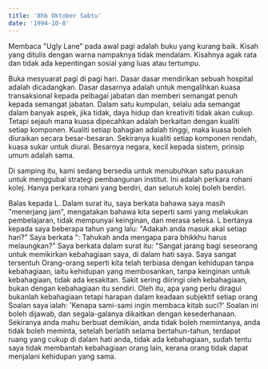 ```yaml
---
title: '8hb Oktober Sabtu'
date: '1994-10-8'
---
```


Membaca "Ugly Lane" pada awal pagi adalah buku yang kurang baik. Kisah yang ditulis dengan warna nampaknya tidak mendalam. Kisahnya agak rata dan tidak ada kepentingan sosial yang luas atau tertumpu.

Buka mesyuarat pagi di pagi hari. Dasar dasar mendirikan sebuah hospital adalah dicadangkan. Dasar dasarnya adalah untuk mengalihkan kuasa transaksional kepada pelbagai jabatan dan memberi semangat penuh kepada semangat jabatan. Dalam satu kumpulan, selalu ada semangat dalam banyak aspek, jika tidak, daya hidup dan kreativiti tidak akan cukup. Tetapi sejauh mana kuasa dipecahkan adalah berkaitan dengan kualiti setiap komponen. Kualiti setiap bahagian adalah tinggi, maka kuasa boleh diuraikan secara besar-besaran. Sekiranya kualiti setiap komponen rendah, kuasa sukar untuk diurai. Besarnya negara, kecil kepada sistem, prinsip umum adalah sama.

Di samping itu, kami sedang bersedia untuk menubuhkan satu pasukan untuk menggubal strategi pembangunan institut. Ini adalah perkara rohani kolej. Hanya perkara rohani yang berdiri, dan seluruh kolej boleh berdiri.

Balas kepada L. Dalam surat itu, saya berkata bahawa saya masih "menerjang jam", mengatakan bahawa kita seperti sami yang melakukan pembelajaran, tidak mempunyai keinginan, dan merasa selesa. L bertanya kepada saya beberapa tahun yang lalu: "Adakah anda masuk akal setiap hari?" Saya berkata ": Tahukah anda mengapa para bhikkhu harus melaungkan?" Saya berkata dalam surat itu: "Sangat jarang bagi seseorang untuk memikirkan kebahagiaan saya, di dalam hati saya. Saya sangat tersentuh Orang-orang seperti kita telah terbiasa dengan kehidupan tanpa kebahagiaan, iaitu kehidupan yang membosankan, tanpa keinginan untuk kebahagiaan, tidak ada kesakitan. Sakit sering diiringi oleh kebahagiaan, bukan dengan kebahagiaan itu sendiri. Oleh itu, apa yang perlu diragui bukanlah kebahagiaan tetapi harapan dalam keadaan subjektif setiap orang Soalan saya ialah: 'Kenapa sami-sami ingin membaca kitab suci?' Soalan ini boleh dijawab, dan segala-galanya dikaitkan dengan kesederhanaan. Sekiranya anda mahu berbuat demikian, anda tidak boleh memintanya, anda tidak boleh meminta, setelah berlatih selama bertahun-tahun, terdapat ruang yang cukup di dalam hati anda, tidak ada kebahagiaan, sudah tentu saya tidak membantah kebahagiaan orang lain, kerana orang tidak dapat menjalani kehidupan yang sama.

